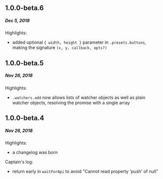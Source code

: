 ## 1.0.0-beta.6
##### *Dec 5, 2018*

Highlights:

- added optional `{ width, height }` parameter in `.presets.buttons`, making the signature `(x, y, callback, opts?)`

## 1.0.0-beta.5
##### *Nov 26, 2018*

Highlights:

* `.watchers.add` now allows lists of watcher objects as well as plain watcher objects, resolving the promise with a single array

## 1.0.0-beta.4
##### *Nov 26, 2018*

Highlights:

* a changelog was born

Captain's log:

* return early in `waitForApi` to avoid "Cannot read property 'push' of null"
